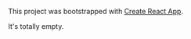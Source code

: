 This project was bootstrapped with [Create React App](https://github.com/facebookincubator/create-react-app).

It's totally empty.